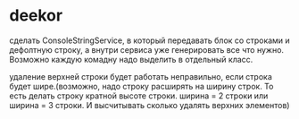 # deekor


сделать ConsoleStringService, в который передавать блок со строками и дефолтную строку, а внутри сервиса уже генерировать
все что нужно.
Возможно каждую комадну надо выделить в отдельный класс.

удаление верхней строки будет работать неправильно, если строка будет шире.(возможно, надо строку расширять на ширину строк. 
То есть делать строку кратной высоте строки. ширина = 2 строки или ширина = 3 строки. И высчитывать сколько удалять верхних элементов)